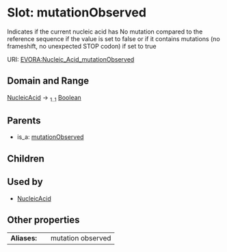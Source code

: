 
# Slot: mutationObserved

Indicates if the current nucleic acid has No mutation compared to the reference sequence if the value is set to false or if it
 contains mutations (no frameshift, no unexpected STOP codon) if set to true

URI: [EVORA:Nucleic_Acid_mutationObserved](https://evora-project.eu/Nucleic_Acid_mutationObserved)


## Domain and Range

[NucleicAcid](NucleicAcid.md) &#8594;  <sub>1..1</sub> [Boolean](types/Boolean.md)

## Parents

 *  is_a: [mutationObserved](mutationObserved.md)

## Children


## Used by

 * [NucleicAcid](NucleicAcid.md)

## Other properties

|  |  |  |
| --- | --- | --- |
| **Aliases:** | | mutation observed |